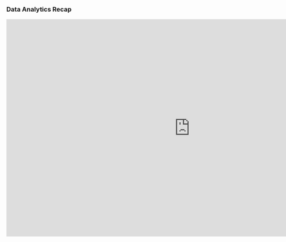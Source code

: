 
<br />
<br />

### Data Analytics Recap

<iframe src="https://docs.google.com/presentation/d/1_jyKg3rJ5Ws_fbDbGHtQ8nJgEMCaRCnrdXWrMzQZT6Q/embed?start=false&loop=false&delayms=3000" frameborder="0" width="960" height="569" allowfullscreen="true" mozallowfullscreen="true" webkitallowfullscreen="true"></iframe>


